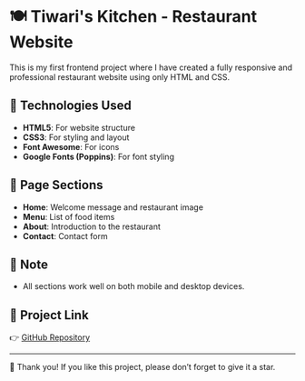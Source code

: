 # 🍽️ Tiwari's Kitchen - Restaurant Website

This is my first frontend project where I have created a fully responsive and professional restaurant website using only HTML and CSS.

## 🔧 Technologies Used

- **HTML5**: For website structure
- **CSS3**: For styling and layout
- **Font Awesome**: For icons
- **Google Fonts (Poppins)**: For font styling

## 📄 Page Sections

- **Home**: Welcome message and restaurant image
- **Menu**: List of food items
- **About**: Introduction to the restaurant
- **Contact**: Contact form

## 📌 Note

- All sections work well on both mobile and desktop devices.

## 🔗 Project Link

👉 [GitHub Repository](https://github.com/ShwetaTiwari2302/Restaurant-Website/)

---

🙏 Thank you! If you like this project, please don’t forget to give it a star.

